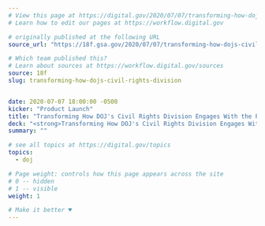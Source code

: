 ```yaml
---
# View this page at https://digital.gov/2020/07/07/transforming-how-dojs-civil-rights-division
# Learn how to edit our pages at https://workflow.digital.gov

# originally published at the following URL
source_url: "https://18f.gsa.gov/2020/07/07/transforming-how-dojs-civil-rights-division-engages-with-the-public/"

# Which team published this?
# Learn about sources at https://workflow.digital.gov/sources
source: 18f
slug: transforming-how-dojs-civil-rights-division


date: 2020-07-07 18:00:00 -0500
kicker: "Product Launch"
title: "Transforming How DOJ's Civil Rights Division Engages With the Public"
deck: "<strong>Transforming How DOJ's Civil Rights Division Engages With the Public</strong>&mdash;In order to be more responsive to the public’s changing communication needs and the increased reporting volume, the Civil Rights Division, in close collaboration with 18F, has launched a user-friendly online submission experience at civilrights.justice.gov that transforms the way the Division collects, sorts, and responds to civil rights reports."
summary: ""

# see all topics at https://digital.gov/topics
topics: 
  - doj

# Page weight: controls how this page appears across the site
# 0 -- hidden
# 1 -- visible
weight: 1

# Make it better ♥
---
```

